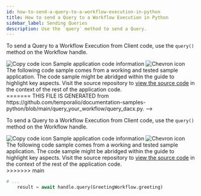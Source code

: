 ```yaml
---
id: how-to-send-a-query-to-a-workflow-execution-in-python
title: How to send a Query to a Workflow Execution in Python
sidebar_label: Sending Queries
description: Use the `query` method to send a Query.
---
```


<!-- DO NOT EDIT THIS FILE DIRECTLY.
<<<<<<< HEAD
THIS FILE IS GENERATED from https://github.com/temporalio/documentation-samples-python/blob/replay-tests/query_your_workflow/query_dacx.py. -->

To send a Query to a Workflow Execution from Client code, use the `query()` method on the Workflow handle.

<div class="copycode-notice-container"><div class="copycode-notice"><img data-style="copycode-icon" src="/icons/copycode.png" alt="Copy code icon" /> Sample application code information <img id="i-43f7c4cb-20cc-49d9-8abc-24ed3001f360" data-event="clickable-copycode-info" data-style="chevron-icon" src="/icons/chevron.png" alt="Chevron icon" /></div><div id="copycode-info-43f7c4cb-20cc-49d9-8abc-24ed3001f360" class="copycode-info">The following code sample comes from a working and tested sample application. The code sample might be abridged within the guide to highlight key aspects. Visit the source repository to <a href="https://github.com/temporalio/documentation-samples-python/blob/replay-tests/query_your_workflow/query_dacx.py">view the source code</a> in the context of the rest of the application code.</div></div>
=======
THIS FILE IS GENERATED from https://github.com/temporalio/documentation-samples-python/blob/main/query_your_workflow/query_dacx.py. -->

To send a Query to a Workflow Execution from Client code, use the `query()` method on the Workflow handle.

<div class="copycode-notice-container"><div class="copycode-notice"><img data-style="copycode-icon" src="/icons/copycode.png" alt="Copy code icon" /> Sample application code information <img id="i-97a228a5-11ba-4a49-97df-27443f795e69" data-event="clickable-copycode-info" data-style="chevron-icon" src="/icons/chevron.png" alt="Chevron icon" /></div><div id="copycode-info-97a228a5-11ba-4a49-97df-27443f795e69" class="copycode-info">The following code sample comes from a working and tested sample application. The code sample might be abridged within the guide to highlight key aspects. Visit the source repository to <a href="https://github.com/temporalio/documentation-samples-python/blob/main/query_your_workflow/query_dacx.py">view the source code</a> in the context of the rest of the application code.</div></div>
>>>>>>> main

```python
# ...
    result = await handle.query(GreetingWorkflow.greeting)
```
